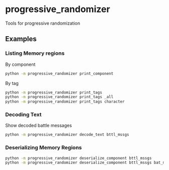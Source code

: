 # progressive_randomizer

Tools for progressive randomization

## Examples

### Listing Memory regions

By component

```bash
python -m progressive_randomizer print_component
```

By tag

```bash
python -m progressive_randomizer print_tags
python -m progressive_randomizer print_tags _all
python -m progressive_randomizer print_tags character
```

### Decoding Text

Show decoded battle messages

```bash
python -m progressive_randomizer decode_text bttl_mssgs
```

### Deserializing Memory Regions

```bash
python -m progressive_randomizer deserialize_component bttl_mssgs
python -m progressive_randomizer deserialize_component bttl_mssgs bat_msgs.json
```
